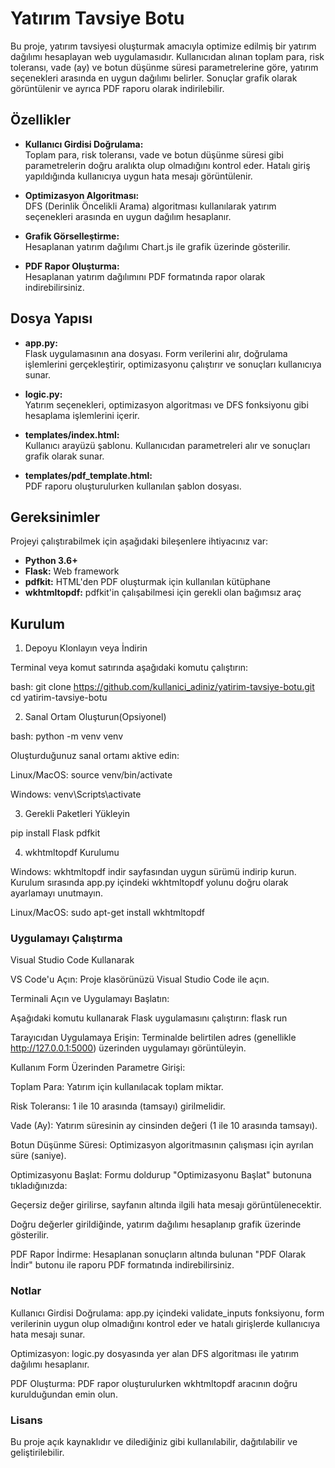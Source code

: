 # Yatırım Tavsiye Botu

Bu proje, yatırım tavsiyesi oluşturmak amacıyla optimize edilmiş bir yatırım dağılımı hesaplayan web uygulamasıdır. Kullanıcıdan alınan toplam para, risk toleransı, vade (ay) ve botun düşünme süresi parametrelerine göre, yatırım seçenekleri arasında en uygun dağılımı belirler. Sonuçlar grafik olarak görüntülenir ve ayrıca PDF raporu olarak indirilebilir.

## Özellikler

- **Kullanıcı Girdisi Doğrulama:**  
  Toplam para, risk toleransı, vade ve botun düşünme süresi gibi parametrelerin doğru aralıkta olup olmadığını kontrol eder. Hatalı giriş yapıldığında kullanıcıya uygun hata mesajı görüntülenir.
  
- **Optimizasyon Algoritması:**  
  DFS (Derinlik Öncelikli Arama) algoritması kullanılarak yatırım seçenekleri arasında en uygun dağılım hesaplanır.
  
- **Grafik Görselleştirme:**  
  Hesaplanan yatırım dağılımı Chart.js ile grafik üzerinde gösterilir.
  
- **PDF Rapor Oluşturma:**  
  Hesaplanan yatırım dağılımını PDF formatında rapor olarak indirebilirsiniz.

## Dosya Yapısı

- **app.py:**  
  Flask uygulamasının ana dosyası. Form verilerini alır, doğrulama işlemlerini gerçekleştirir, optimizasyonu çalıştırır ve sonuçları kullanıcıya sunar.

- **logic.py:**  
  Yatırım seçenekleri, optimizasyon algoritması ve DFS fonksiyonu gibi hesaplama işlemlerini içerir.

- **templates/index.html:**  
  Kullanıcı arayüzü şablonu. Kullanıcıdan parametreleri alır ve sonuçları grafik olarak sunar.

- **templates/pdf_template.html:**  
  PDF raporu oluşturulurken kullanılan şablon dosyası.

## Gereksinimler

Projeyi çalıştırabilmek için aşağıdaki bileşenlere ihtiyacınız var:

- **Python 3.6+**
- **Flask:** Web framework
- **pdfkit:** HTML'den PDF oluşturmak için kullanılan kütüphane
- **wkhtmltopdf:** pdfkit'in çalışabilmesi için gerekli olan bağımsız araç

## Kurulum

1. Depoyu Klonlayın veya İndirin

Terminal veya komut satırında aşağıdaki komutu çalıştırın:

bash:
git clone https://github.com/kullanici_adiniz/yatirim-tavsiye-botu.git
cd yatirim-tavsiye-botu

2. Sanal Ortam Oluşturun(Opsiyonel)

bash:
python -m venv venv

Oluşturduğunuz sanal ortamı aktive edin:

Linux/MacOS:
source venv/bin/activate

Windows:
venv\Scripts\activate

3. Gerekli Paketleri Yükleyin

pip install Flask pdfkit

4. wkhtmltopdf Kurulumu

Windows:
wkhtmltopdf indir sayfasından uygun sürümü indirip kurun. Kurulum sırasında app.py içindeki wkhtmltopdf yolunu doğru olarak ayarlamayı unutmayın.

Linux/MacOS:
sudo apt-get install wkhtmltopdf


### Uygulamayı Çalıştırma

Visual Studio Code Kullanarak

VS Code'u Açın:
Proje klasörünüzü Visual Studio Code ile açın.

Terminali Açın ve Uygulamayı Başlatın:

Aşağıdaki komutu kullanarak Flask uygulamasını çalıştırın:
flask run

Tarayıcıdan Uygulamaya Erişin:
Terminalde belirtilen adres (genellikle http://127.0.0.1:5000) üzerinden uygulamayı görüntüleyin.

Kullanım
Form Üzerinden Parametre Girişi:

Toplam Para: Yatırım için kullanılacak toplam miktar.

Risk Toleransı: 1 ile 10 arasında (tamsayı) girilmelidir.

Vade (Ay): Yatırım süresinin ay cinsinden değeri (1 ile 10 arasında tamsayı).

Botun Düşünme Süresi: Optimizasyon algoritmasının çalışması için ayrılan süre (saniye).

Optimizasyonu Başlat:
Formu doldurup "Optimizasyonu Başlat" butonuna tıkladığınızda:

Geçersiz değer girilirse, sayfanın altında ilgili hata mesajı görüntülenecektir.

Doğru değerler girildiğinde, yatırım dağılımı hesaplanıp grafik üzerinde gösterilir.

PDF Rapor İndirme:
Hesaplanan sonuçların altında bulunan "PDF Olarak İndir" butonu ile raporu PDF formatında indirebilirsiniz.


### Notlar

Kullanıcı Girdisi Doğrulama:
app.py içindeki validate_inputs fonksiyonu, form verilerinin uygun olup olmadığını kontrol eder ve hatalı girişlerde kullanıcıya hata mesajı sunar.

Optimizasyon:
logic.py dosyasında yer alan DFS algoritması ile yatırım dağılımı hesaplanır.

PDF Oluşturma:
PDF rapor oluşturulurken wkhtmltopdf aracının doğru kurulduğundan emin olun.


### Lisans
Bu proje açık kaynaklıdır ve dilediğiniz gibi kullanılabilir, dağıtılabilir ve geliştirilebilir.
